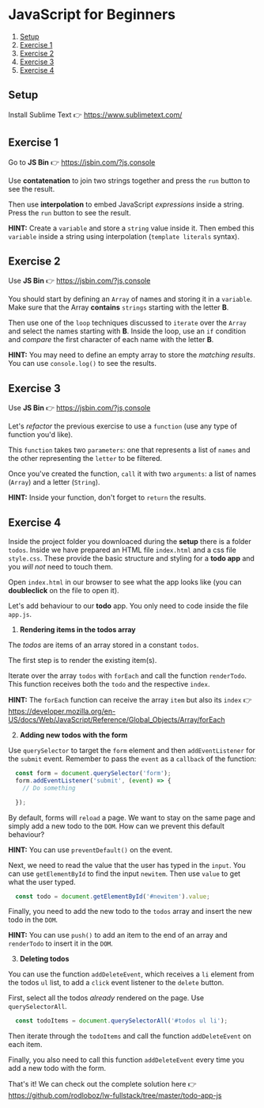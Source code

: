 # JavaScript for Beginners
1. [Setup](#setup)
2. [Exercise 1](#exercise1)
3. [Exercise 2](#exercise2)
4. [Exercise 3](#exercise3)
5. [Exercise 4](#exercise4)

## Setup

Install Sublime Text 👉 https://www.sublimetext.com/

## Exercise 1

Go to **JS Bin** 👉 https://jsbin.com/?js,console

Use **contatenation** to join two strings together and press the `run` button to see the result.

Then use **interpolation** to embed JavaScript *expressions* inside a string. Press the `run` button to see the result.

**HINT:** Create a `variable` and store a `string` value inside it. Then embed this `variable` inside a string using interpolation (`template literals` syntax).

## Exercise 2

Use **JS Bin** 👉 https://jsbin.com/?js,console

You should start by defining an `Array` of names and storing it in a `variable`. Make sure that the Array **contains** `strings` starting with the letter **B**.

Then use one of the `loop` techniques discussed to `iterate` over the `Array` and select the names starting with **B**. Inside the loop, use an `if` condition and *compare* the first character of each name with the letter **B**.

**HINT:** You may need to define an empty array to store the *matching results*. You can use `console.log()` to see the results.

## Exercise 3

Use **JS Bin** 👉 https://jsbin.com/?js,console

Let's *refactor* the previous exercise to use a `function` (use any type of function you'd like).

This `function` takes two `parameters`: one that represents a list of `names` and the other representing the `letter` to be filtered.

Once you've created the function, `call` it with two `arguments`: a list of names (`Array`) and a letter (`String`).

**HINT:** Inside your function, don't forget to `return` the results.

## Exercise 4

Inside the project folder you downloaced during the **setup** there is a folder `todos`. Inside we have prepared an HTML file `index.html` and a css file `style.css`. These provide the basic structure and styling for a **todo app** and you *will not* need to touch them.

Open `index.html` in our browser to see what the app looks like (you can **doubleclick** on the file to open it).

Let's add behaviour to our **todo** app. You only need to code inside the file `app.js`.

1. **Rendering items in the todos array**

The *todos* are items of an array stored in a constant `todos`.

The first step is to render the existing item(s).

Iterate over the array `todos` with `forEach` and call the function `renderTodo`. This function receives both the `todo` and the respective `index`.

**HINT:** The `forEach` function can receive the array `item` but also its `index` 👉 https://developer.mozilla.org/en-US/docs/Web/JavaScript/Reference/Global_Objects/Array/forEach

2. **Adding new todos with the form**

Use `querySelector` to target the `form` element and then `addEventListener` for the `submit` event. Remember to pass the `event` as a `callback` of the function:

```javascript
  const form = document.querySelector('form');
  form.addEventListener('submit', (event) => {
    // Do something

  });
```

By default, forms will `reload` a page. We want to stay on the same page and simply add a new todo to the `DOM`. How can we prevent this default behaviour?

**HINT:** You can use `preventDefault()` on the event.

Next, we need to read the value that the user has typed in the `input`. You can use `getElementById` to find the input `newitem`. Then use `value` to get what the user typed.

```javascript
  const todo = document.getElementById('#newitem').value;
```

Finally, you need to add the new todo to the `todos` array and insert the new todo in the `DOM`.

**HINT:** You can use `push()` to add an item to the end of an array and `renderTodo` to insert it in the `DOM`.

3. **Deleting todos**

You can use the function `addDeleteEvent`, which receives a `li` element from the todos `ul` list, to add a `click` event listener to the `delete` button.

First, select all the todos *already* rendered on the page. Use `querySelectorAll`.

```javascript
  const todoItems = document.querySelectorAll('#todos ul li');
```

Then iterate through the `todoItems` and call the function `addDeleteEvent` on each item.

Finally, you also need to call this function `addDeleteEvent` every time you add a new todo with the form.

That's it! We can check out the complete solution here 👉 https://github.com/rodloboz/lw-fullstack/tree/master/todo-app-js





